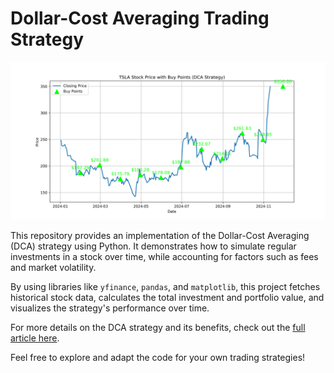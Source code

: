 # Dollar-Cost Averaging Trading Strategy


![Cover Image](https://github.com/Brianhulela/dollar_cost_averaging/blob/master/TSLA_dca_plot.png)

This repository provides an implementation of the Dollar-Cost Averaging (DCA) strategy using Python. It demonstrates how to simulate regular investments in a stock over time, while accounting for factors such as fees and market volatility.

By using libraries like `yfinance`, `pandas`, and `matplotlib`, this project fetches historical stock data, calculates the total investment and portfolio value, and visualizes the strategy's performance over time.

For more details on the DCA strategy and its benefits, check out the [full article here](https://hulela.co.za/trading-strategies-dollar-cost-averaging-dca-e54f5b42814f).

Feel free to explore and adapt the code for your own trading strategies!
